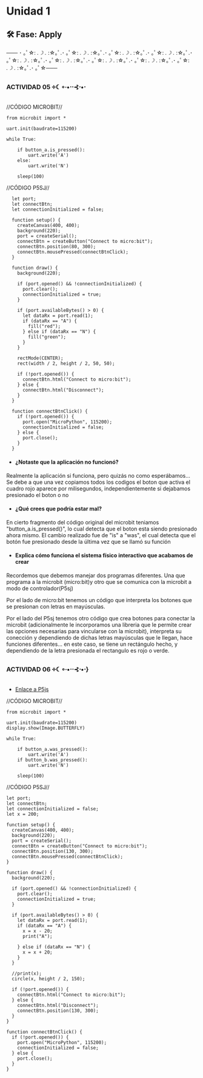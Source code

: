 # Unidad 1

## 🛠 Fase: Apply


─── ･ ｡ﾟ☆: *.☽ .* :☆｡ﾟ.･ ｡ﾟ☆: *.☽ .* :☆｡ﾟ.･ ｡ﾟ☆: *.☽ .* :☆｡ﾟ.･ ｡ﾟ☆: *.☽ .* :☆｡ﾟ.･ ｡ﾟ☆: *.☽ .* :☆｡ﾟ.･ ｡ﾟ☆: *.☽ .* :☆｡ﾟ.･ ｡ﾟ☆: *.☽ .* :☆｡ﾟ.･ ｡ﾟ☆: *.☽ .* :☆｡ﾟ.･ ｡ﾟ☆: *.☽ .* :☆｡ﾟ.･ ｡ﾟ☆───

### **ACTIVIDAD 05 ༓☾∘∙•⋅⋅⊰⋅•⋅**
//CÓDIGO MICROBIT//
```
from microbit import *

uart.init(baudrate=115200)

while True:

    if button_a.is_pressed():
        uart.write('A')
    else:
        uart.write('N')

    sleep(100)
```
//CÓDIGO P5SJ//
```
  let port;
  let connectBtn;
  let connectionInitialized = false;

  function setup() {
    createCanvas(400, 400);
    background(220);
    port = createSerial();
    connectBtn = createButton("Connect to micro:bit");
    connectBtn.position(80, 300);
    connectBtn.mousePressed(connectBtnClick);
  }

  function draw() {
    background(220);

    if (port.opened() && !connectionInitialized) {
      port.clear();
      connectionInitialized = true;
    }

    if (port.availableBytes() > 0) {
      let dataRx = port.read(1);
      if (dataRx == "A") {
        fill("red");
      } else if (dataRx == "N") {
        fill("green");
      }
    }

    rectMode(CENTER);
    rect(width / 2, height / 2, 50, 50);

    if (!port.opened()) {
      connectBtn.html("Connect to micro:bit");
    } else {
      connectBtn.html("Disconnect");
    }
  }

  function connectBtnClick() {
    if (!port.opened()) {
      port.open("MicroPython", 115200);
      connectionInitialized = false;
    } else {
      port.close();
    }
  }
```
-    #### ¿Notaste que la aplicación no funcionó? 
Realmente la aplicación si funciona, pero quizás no como esperábamos... Se debe a que una vez copiamos todos los codigos el boton que activa el cuadro rojo aparece por milisegundos, independientemente si dejabamos presionado el boton o no

-    #### ¿Qué crees que podría estar mal?
En cierto fragmento del código original del microbit teniamos "button_a.is_pressed()", lo cual detecta que el boton esta siendo presionado ahora mismo. El cambio realizado fue de "is" a "was", el cual detecta que el botón fue presionado desde la última vez que se llamó su función

-    #### Explica cómo funciona el sistema físico interactivo que acabamos de crear
Recordemos que debemos manejar dos programas diferentes. 
Una que programa a la microbit (micro:bit)y otro que se comunica con la microbit a modo de controlador(P5sj) 

Por el lado de micro:bit tenemos un código que interpreta los botones que se presionan con letras en mayúsculas.

Por el lado del P5sj tenemos otro código que crea botones para conectar la microbit (adicionalmente le incorporamos una libreria que le permite crear las opciones necesarias para vincularse con la microbit), interpreta su conección y dependiendo de dichas letras mayúsculas que le llegan, hace funciones diferentes... en este caso, se tiene un rectángulo hecho, y dependiendo de la letra presionada el rectangulo es rojo o verde.

### **ACTIVIDAD 06 ༓☾∘∙•⋅⋅⊰⋅•⋅**}
-    [Enlace a P5js](https://editor.p5js.org/Adrestiality/sketches/fDEQm0OMm)

//CÓDIGO MICROBIT//
```
from microbit import *

uart.init(baudrate=115200)
display.show(Image.BUTTERFLY)

while True:

    if button_a.was_pressed():
        uart.write('A') 
    if button_b.was_pressed():
        uart.write('N')
 
    sleep(100)
```
//CÓDIGO P5SJ//
```
let port;
let connectBtn;
let connectionInitialized = false;
let x = 200;

function setup() {
  createCanvas(400, 400);
  background(220);
  port = createSerial();
  connectBtn = createButton("Connect to micro:bit");
  connectBtn.position(130, 300);
  connectBtn.mousePressed(connectBtnClick);
}

function draw() {
  background(220);

  if (port.opened() && !connectionInitialized) {
    port.clear();
    connectionInitialized = true;
  }

  if (port.availableBytes() > 0) {
    let dataRx = port.read(1);
    if (dataRx == "A") {
      x = x - 20;
      print("A");

    } else if (dataRx == "N") {
      x = x + 20;
    }
  }

  //print(x);
  circle(x, height / 2, 150);

  if (!port.opened()) {
    connectBtn.html("Connect to micro:bit");
  } else {
    connectBtn.html("Disconnect");
    connectBtn.position(130, 300);
  }
}

function connectBtnClick() {
  if (!port.opened()) {
    port.open("MicroPython", 115200);
    connectionInitialized = false;
  } else {
    port.close();
  }
}
```
